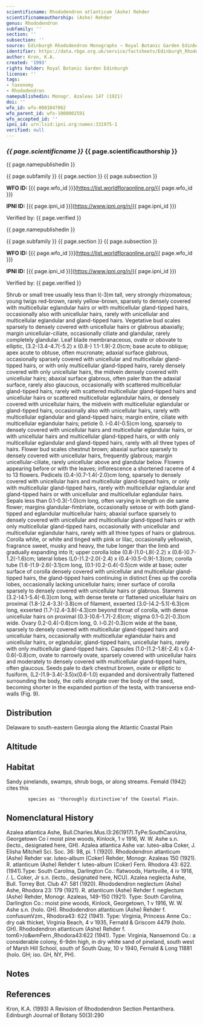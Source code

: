 ```yaml
---
scientificname: Rhododendron atlanticum (Ashe) Rehder
scientificnameauthorship: (Ashe) Rehder
genus: Rhododendron
subfamily: ''
section: ''
subsection: ''
source: Edinburgh Rhododendron Monographs – Royal Botanic Garden Edinburgh
identifier: https://data.rbge.org.uk/service/factsheets/Edinburgh_Rhododendron_Monographs.xhtml
author: Kron, K.A.
created: '1993'
rights holder: Royal Botanic Garden Edinburgh
license: ''
tags:
- taxonomy
- Rhododendron
namepublishedin: Monogr. Azaleas 147 (1921)
doi: ''
wfo_id: wfo-0001047062
wfo_parent_id: wfo-1000002591
wfo_accepted_id: ''
ipni_id: urn:lsid:ipni.org:names:331975-1
verified: null
---
```

### _{{ page.scientificname }}_ {{ page.scientificauthorship }}
 {{ page.namepublishedin }}

{{ page.subfamily }} {{ page.section }} {{ page.subsection }}

**WFO ID:** [{{ page.wfo_id }}](https://list.worldfloraonline.org/{{ page.wfo_id }})

**IPNI ID:** [{{ page.ipni_id }}](https://www.ipni.org/n/{{ page.ipni_id }})

Verified by: {{ page.verified }}

 {{ page.namepublishedin }}

{{ page.subfamily }} {{ page.section }} {{ page.subsection }}

**WFO ID:** [{{ page.wfo_id }}](https://list.worldfloraonline.org/{{ page.wfo_id }})

**IPNI ID:** [{{ page.ipni_id }}](https://www.ipni.org/n/{{ page.ipni_id }})

Verified by: {{ page.verified }}



Shrub or small tree usually less than l(-3)m tall, very strongly rhizomatous; young twigs red-brown, rarely yellow-brown, sparsely to densely covered with multicellular eglandular hairs or with multicellular gland-tipped hairs, occasionally also with unicellular hairs, rarely with unicellular and multicellular eglandular and gland-tipped hairs. Vegetative bud scales sparsely to densely covered with unicellular hairs or glabrous abaxially; margin unicellular-ciliate, occasionally ciliate and glandular, rarely completely glandular. Leaf blade membranaceous, ovate or obovate to elliptic, (3.2-)3.4-4.7(-5.2) x (0.8-) 1.1-1.9(-2.0)cm; base acute to oblique; apex acute to obtuse, often mucronate; adaxial surface glabrous, occasionally sparsely covered with unicellular and multicellular gland-tipped hairs, or with only multicellular gland-tipped hairs, rarely densely covered with only unicellular hairs, the midvein densely covered with unicellular hairs; abaxial surface glabrous, often paler than the adaxial surface, rarely also glaucous, occasionally with scattered multicellular gland-tipped hairs, rarely with scattered multicellular gland-tipped hairs and unicellular hairs or scattered multicellular eglandular hairs, or densely covered with unicellular hairs, the midvein with multicellular eglandular or gland-tipped hairs, occasionally also with unicellular hairs, rarely with multicellular eglandular and gland-tipped hairs; margin entire, ciliate with multicellular eglandular hairs; petiole 0. l-0.4(-0.5)cm long, sparsely to densely covered with unicellular hairs and multicellular eglandular hairs, or with unicellular hairs and multicellular gland-tipped hairs, or with only multicellular eglandular and gland-tipped hairs, rarely with all three types of hairs. Flower bud scales chestnut brown; abaxial surface sparsely to densely covered with unicellular hairs, frequently glabrous; margin unicellular-ciliate, rarely unicellular above and glandular below. Flowers appearing before or with the leaves; inflorescence a shortened raceme of 4 to 13 flowers. Pedicels (0.4-)0.7-1.4(-2.0)cm long, sparsely to densely covered with unicellular hairs and multicellular gland-tipped hairs, or only with multicellular gland-tipped hairs, rarely with multicellular eglandular and gland-tipped hairs or with unicellular and multicellular eglandular hairs. Sepals less than 0.1-0.3(-1.0)cm long, often varying in length on die same flower; margins glandular-fimbriate, occasionally setose or with both gland-tipped and eglandular multicellular hairs; abaxial surface sparsely to densely covered with unicellular and multicellular gland-tipped hairs or with only multicellular gland-tipped hairs, occasionally with unicellular and multicellular eglandular hairs, rarely with all three types of hairs or glabrous. Corolla white, or white and tinged with pink or lilac, occasionally yellowish, fragrance sweet, musky and heavy, the tube longer than the limb and gradually expanding into It; upper corolla lobe (0.8-)1.0-L8(-2.2) x (0.6-)0.7-1.2(-1.6)cm; lateral lobes (L0-)1.2-2.0(-2.4) x (0.4-)0.5-0.9(-1.3)cm; corolla tube (1.6-)1.9-2.6(-3.1)cm long, (0.1-)0.2-0.4(-0.5)cm wide at base; outer surface of corolla densely covered with unicellular and multicellular gland-tipped hairs, the gland-tipped hairs continuing in distinct Enes up the corolla lobes, occasionally lacking unicellular hairs; inner surface of corolla sparsely to densely covered with unicellular hairs or glabrous. Stamens (3.2-)4.1-5.4(-6.3)cm long, with dense terete or flattened unicellular hairs on proximal (1.8-)2.4-3.3(-3.8)cm of filament, exserted (3.0-)4.2-5.1(-6.3)cm long, exserted (1.7-)2.4-3.8(-4.3)cm beyond throat of corolla, with dense unicellular hairs on proximal (0.3-)0.6-1.7(-2.6)cm; stigma 0.1-0.2(-0.3)cm wide. Ovary 0.2-0.4(-0.6)cm long, 0. l-0.2(-0.3)cm wide at the base, sparsely to densely covered with multicellular gland-tipped hairs and unicellular hairs, occasionally with multicellular eglandular hairs and unicellular hairs, or eglandular, gland-tipped hairs, unicellular hairs, rarely with only multicellular gland-tipped hairs. Capsules (1.0-)1.2-1.8(-2.4) x 0.4-0.6(-0.8)cm, ovate to narrowly ovate, sparsely covered with unicellular hairs and moderately to densely covered with multicellular gland-tipped hairs, often glaucous. Seeds pale to dark chestnut brown, ovate or elliptic to fusiform, (L2-)1.9-3.4(-3.5)x(0.6-1.0) expanded and dorsiventrally flattened surrounding the body, the cells elongate over the body of the seed, becoming shorter in the expanded portion of the testa, with transverse end-walls (Fig. 9).

## Distribution
Delaware to south-eastern Georgia along the Atlantic Coastal Plain

## Altitude


## Habitat
Sandy pinelands, swamps, shrub bogs, or along streams. Femald (1942) cites this

            species as 'thoroughly distinctive'of the Coastal Plain.

## Nomenclatural History
Azalea atlantica Ashe, Bull.Charles.Mus.l3:26(1917).TyPe:SouthCaroUna, Georgetown Co ï moist pine woods, Kinlock, 1 v 1916, W. W. Ashe s.n. (lecto., designated here, GH). Azalea atlantica Ashe var. luteo-alba Coker, J. Elisha Mitchell Sci. Soc. 36: 98, pi. 1 (1920). Rhododendron atlanticum (Ashe) Rehder var. luteo-album (Coker) Rehder, Monogr. Azaleas 150 (1921). R. atlanticum (Ashe) Rehder f. luteo-album (Coker) Fern. Rhodora 43: 622. (1941).Type: South Carolina, Darlington Co.: flatwoods, Hartsville, 4 iv 1918, /. L. Coker, Jr s.n. (lecto., designated here, NCU). Azalea neglecta Ashe, Bull. Torrey Bot. Club 47: 581 (1920). Rhododendron neglectum (Ashe) Ashe, Rhodora 23: 179 (1921). R. atlanticum (Ashe) Rehder f. neglectum (Ashe) Rehder, Monogr. Azaleas, 149-150 (1921). Type: South Carolina, Darlington Co.: moist pine woods, Kinlock, Georgetown, 1 v 1916, W. W. Ashe s.n. (holo. GH). Rhododendron atlanticum (Ashe) Rehder f. confusumVzm., Rhodora43: 622 (1941). Type: Virginia, Princess Anne Co.: dry oak thicket, Virginia Beach, 4 v 1935, Fernald & Griscom 4479 (holo. GH). Rhododendron atlanticum (Ashe) Rehder f. tom6>/o&wmFern.,Rhodora43:622 (1941). Type: Virginia, Nansemond Co.: a considerable colony, 6-9dm high, in dry white sand of pineland, south west of Marsh Hill School, south of South Quay, 10 v 1940, Fernald & Long 11881 (holo. GH; iso. GH, NY, PH).
                       
## Notes


## References

Kron, K.A. (1993) A Revision of Rhododendron Section Pentanthera. Edinburgh Journal of Botany 50(3):290
